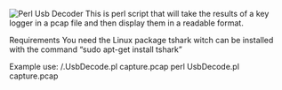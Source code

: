![Perl Usb Decoder](https://user-images.githubusercontent.com/36608560/116289810-ab192300-a747-11eb-9658-60434b5748b5.png)
This is perl script that will take the results of a key logger in a pcap file and then display them in a readable format. 

Requirements
 You need the Linux package tshark witch can be installed with the command “sudo apt-get install tshark” 

Example use:
/.UsbDecode.pl capture.pcap
perl UsbDecode.pl capture.pcap
